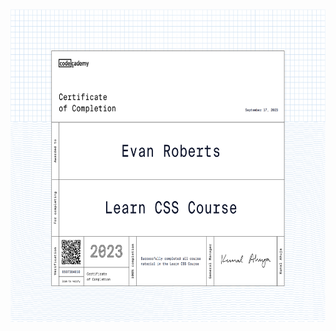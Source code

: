 <img src="Certificates-of-Completion/Learn-CSS.png" width="600" height="500" alt="Learn CSS Certificate">
